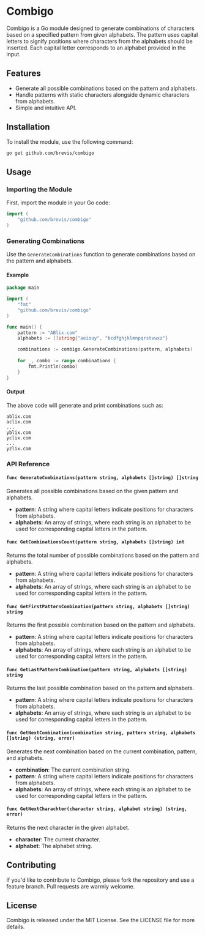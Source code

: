 # Combigo

Combigo is a Go module designed to generate combinations of characters based on a specified pattern from given alphabets. The pattern uses capital letters to signify positions where characters from the alphabets should be inserted. Each capital letter corresponds to an alphabet provided in the input.

## Features

- Generate all possible combinations based on the pattern and alphabets.
- Handle patterns with static characters alongside dynamic characters from alphabets.
- Simple and intuitive API.

## Installation

To install the module, use the following command:

```bash
go get github.com/brevis/combigo
```

## Usage

### Importing the Module

First, import the module in your Go code:

```go
import (
    "github.com/brevis/combigo"
)
```

### Generating Combinations

Use the `GenerateCombinations` function to generate combinations based on the pattern and alphabets.

#### Example

```go
package main

import (
    "fmt"
    "github.com/brevis/combigo"
)

func main() {
    pattern := "ABlix.com"
    alphabets := []string{"aeiouy", "bcdfghjklmnpqrstvwxz"}

    combinations := combigo.GenerateCombinations(pattern, alphabets)
    
    for _, combo := range combinations {
        fmt.Println(combo)
    }
}
```

#### Output

The above code will generate and print combinations such as:

```
ablix.com
aclix.com
...
yblix.com
yclix.com
...
yzlix.com
```

### API Reference

#### `func GenerateCombinations(pattern string, alphabets []string) []string`

Generates all possible combinations based on the given pattern and alphabets.

- **pattern**: A string where capital letters indicate positions for characters from alphabets.
- **alphabets**: An array of strings, where each string is an alphabet to be used for corresponding capital letters in the pattern.

#### `func GetCombinationsCount(pattern string, alphabets []string) int`

Returns the total number of possible combinations based on the pattern and alphabets.

- **pattern**: A string where capital letters indicate positions for characters from alphabets.
- **alphabets**: An array of strings, where each string is an alphabet to be used for corresponding capital letters in the pattern.

#### `func GetFirstPatternCombination(pattern string, alphabets []string) string`

Returns the first possible combination based on the pattern and alphabets.

- **pattern**: A string where capital letters indicate positions for characters from alphabets.
- **alphabets**: An array of strings, where each string is an alphabet to be used for corresponding capital letters in the pattern.

#### `func GetLastPatternCombination(pattern string, alphabets []string) string`

Returns the last possible combination based on the pattern and alphabets.

- **pattern**: A string where capital letters indicate positions for characters from alphabets.
- **alphabets**: An array of strings, where each string is an alphabet to be used for corresponding capital letters in the pattern.

#### `func GetNextCombination(combination string, pattern string, alphabets []string) (string, error)`

Generates the next combination based on the current combination, pattern, and alphabets.

- **combination**: The current combination string.
- **pattern**: A string where capital letters indicate positions for characters from alphabets.
- **alphabets**: An array of strings, where each string is an alphabet to be used for corresponding capital letters in the pattern.

#### `func GetNextCharachter(character string, alphabet string) (string, error)`

Returns the next character in the given alphabet.

- **character**: The current character.
- **alphabet**: The alphabet string.

## Contributing

If you'd like to contribute to Combigo, please fork the repository and use a feature branch. Pull requests are warmly welcome.

## License

Combigo is released under the MIT License. See the LICENSE file for more details.